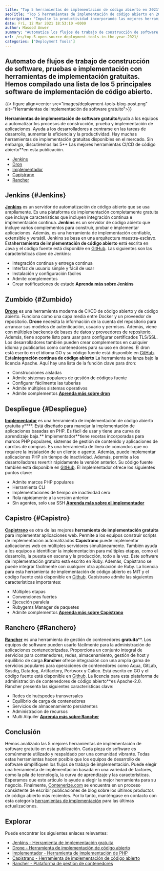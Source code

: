 ```yaml
---
title: "Top 5 herramientas de implementación de código abierto en 2021" 
seoTitle: "Top 5 herramientas de implementación de código abierto en 2021" 
description: "Impulse la productividad incorporando las mejores herramientas de CI/CD de código abierto, que permiten a los equipos automatizar los procesos de construcción, prueba e implementación de software." 
date: Fri, 12 Mar 2021 18:53:10 +0000
author: Masood Anwer
summary: "Automatice los flujos de trabajo de construcción de software, pruebas e implementación con herramientas de implementación gratuitas. Hemos compilado una lista de los 5 principales software de implementación de código abierto." 
url: /es/top-5-open-source-deployment-tools-in-the-year-2021/
categories: ['Deployment Tools']
---
```


## Automato de flujos de trabajo de construcción de software, pruebas e implementación con herramientas de implementación gratuitas. Hemos compilado una lista de los 5 principales software de implementación de código abierto.

{{< figure align=center src="images/deployment-tools-blog-post.png" alt="Herramientas de implementación de software gratuito">}}

**Herramientas de implementación de software gratuito**Ayuda a los equipos a automatizar los procesos de construcción, prueba y implementación de aplicaciones. Ayuda a los desarrolladores a centrarse en las tareas de desarrollo, aumentar la eficiencia y la productividad. Hay muchas herramientas de implementación gratuitas disponibles en el mercado. Sin embargo, discutiremos las 5** Las mejores herramientas CI/CD de código abierto**en esta publicación.
  * [Jenkins][1]
  * [Dron][2]
  * [Implementador][3]
  * [Capistrano][4]
  * [Rancher][5]

## Jenkins {#Jenkins}

[ **Jenkins**][6] es un servidor de automatización de código abierto que se usa ampliamente. Es una plataforma de implementación completamente gratuita que incluye características que incluyen integración continua e implementación continua. **Jenkins** es un servidor de código abierto que incluye varios complementos para construir, probar e implementar aplicaciones. Además, es una herramienta de implementación confiable, extensible y versátil. Jenkins se basa en una arquitectura maestra-esclavo. Esta**herramienta de implementación de código abierto** está escrita en Java y el código fuente está disponible en [GitHub][7].
Las siguientes son las características clave de Jenkins:
  * Integración continua y entrega continua
  * Interfaz de usuario simple y fácil de usar
  * Instalación y configuración fáciles
  * Admite complementos
  * Crear notificaciones de estado
[ **Aprenda más sobre Jenkins** ][8]

## Zumbido {#Zumbido}

[ **Drone**][9] es una herramienta moderna de CI/CD de código abierto y de código abierto. Funciona como una capa media entre Docker y un proveedor de repositorio. **Drone** necesita la información de la cuenta del repositorio para arrancar sus modelos de autenticación, usuario y permisos. Además, viene con múltiples backends de bases de datos y proveedores de repositorio. Además, tiene soporte listo para usar para configurar certificados TLS/SSL. Los desarrolladores también pueden crear complementos en cualquier idioma y publicarlos como contenedores para su uso en drones. El dron está escrito en el idioma GO y su código fuente está disponible en [GitHub][10]. Esta**Integración continua de código abierto** La herramienta se lanza bajo la licencia Apache.
Aquí hay una lista de la función clave para dron:
  * Construcciones aisladas
  * Admite sistemas populares de gestión de códigos fuente
  * Configurar fácilmente las tuberías
  * Admite múltiples sistemas operativos
  * Admite complementos
[ **Aprenda más sobre dron** ][11]

## Despliegue {#Despliegue}

[ **Implementador**][12] es una herramienta de implementación de código abierto gratuita y****. Está diseñado para manejar la implementación de aplicaciones basadas en PHP. Es fácil de usar y tiene una curva de aprendizaje baja.** Implementador**tiene recetas incorporadas para marcos PHP populares, sistemas de gestión de contenido y aplicaciones de carritos de compras. Es una herramienta de línea de comandos que no requiere la instalación de un cliente o agente. Además, puede implementar aplicaciones PHP sin tiempo de inactividad. Además, permite a los desarrolladores revertir rápidamente la versión anterior. Su código fuente también está disponible en [GitHub][13].
El implementador ofrece los siguientes puntos clave:
  * Admite marcos PHP populares
  * Herramienta CLI
  * Implementaciones de tiempo de inactividad cero
  * Rola rápidamente a la versión anterior
  * Sin agentes, solo usa SSH
[ **Aprenda más sobre el implementador** ][14]

## Capistro {#Capistro}

[ **Capistrano**][15] es otra de las mejores **herramienta de implementación gratuita** para implementar aplicaciones web. Permite a los equipos construir scripts de implementación automatizados.**Capistrano** puede implementar aplicaciones web en múltiples servidores simultáneamente. También ayuda a los equipos a identificar la implementación para múltiples etapas, como el desarrollo, la puesta en escena y la producción, todo a la vez. Este software de implementación gratuito está escrito en Ruby. Además, Capistrano se puede integrar fácilmente con cualquier otra aplicación de Ruby. La licencia para esta herramienta de implementación de código abierto es MIT y el código fuente está disponible en [Github][16].
Capistrano admite las siguientes características importantes:
  * Múltiples etapas
  * Convenciones fuertes
  * Ejecución paralela
  * Rubygems Manager de paquetes
  * Admite complementos
[ **Aprenda más sobre Capistrano** ][17]

## Ranchero {#Ranchero}

[ **Rancher**][18] es una herramienta de gestión de contenedores **gratuita****. Los equipos de software pueden usarlo fácilmente para la administración de aplicaciones contenedorizadas. Proporciona un conjunto integral de servicios para contenedores, redes, almacenamiento, gestión de host y equilibrio de carga.**Rancher** ofrece integración con una amplia gama de servicios populares para operaciones de contenedores como Aqua, GitLab, Sysdig, Datadog, Artifactory, Portworx y Calico. Está escrito en GO y el código fuente está disponible en [Github][19]. La licencia para esta plataforma de administración de contenedores de código abierto**es Apache-2.0.
Rancher presenta las siguientes características clave:
  * Redes de huéspedes transversales
  * Equilibrio de carga de contenedores
  * Servicios de almacenamiento persistentes
  * Administracion de recursos
  * Multi Alquiler
[ **Aprenda más sobre Rancher** ][20]

## Conclusión
Hemos analizado las 5 mejores herramientas de implementación de software gratuito en esta publicación. Cada pieza de software es comúnmente utilizado y respaldado por una comunidad vibrante. Todas estas herramientas hacen posible que los equipos de desarrollo de software simplifiquen los flujos de trabajo de implementación. Puede elegir una herramienta de implementación basada en una variedad de factores, como la pila de tecnología, la curva de aprendizaje y las características. Esperamos que este artículo lo ayude a elegir la mejor herramienta para su negocio.
Finalmente, [Contenerize.com][21] se encuentra en un proceso consistente de escribir publicaciones de blog sobre los últimos productos de código abierto más recientes. Por lo tanto, manténgase en contacto con esta categoría [herramientas de implementación][22] para las últimas actualizaciones.

## Explorar
Puede encontrar los siguientes enlaces relevantes:
  * [Jenkins - Herramienta de implementación gratuita][6]
  * [Drone - Herramienta de implementación de código abierto][9]
  * [Implementador - Herramienta de implementación de PHP][12]
  * [Capistrano - Herramienta de implementación de código abierto][15]
  * [Rancher - Plataforma de gestión de contenedores][18]



[1]: #Jenkins
[2]: #Drone
[3]: #Deployer
[4]: #Capistrano
[5]: #Rancher
[6]: https://products.containerize.com/deployment-tools/jenkins
[7]: https://github.com/jenkinsci/jenkins
[8]: https://www.jenkins.io
[9]: https://products.containerize.com/deployment-tools/drone
[10]: https://github.com/drone/drone
[11]: https://www.drone.io
[12]: https://products.containerize.com/deployment-tools/deployer
[13]: https://github.com/deployphp/deployer
[14]: https://deployer.org
[15]: https://products.containerize.com/deployment-tools/capistrano
[16]: https://github.com/capistrano/capistrano
[17]: https://capistranorb.com
[18]: https://products.containerize.com/deployment-tools/rancher
[19]: https://github.com/rancher/rancher
[20]: https://rancher.com
[21]: https://containerize.com
[22]: https://blog.containerize.com/category/deployment-tools/
